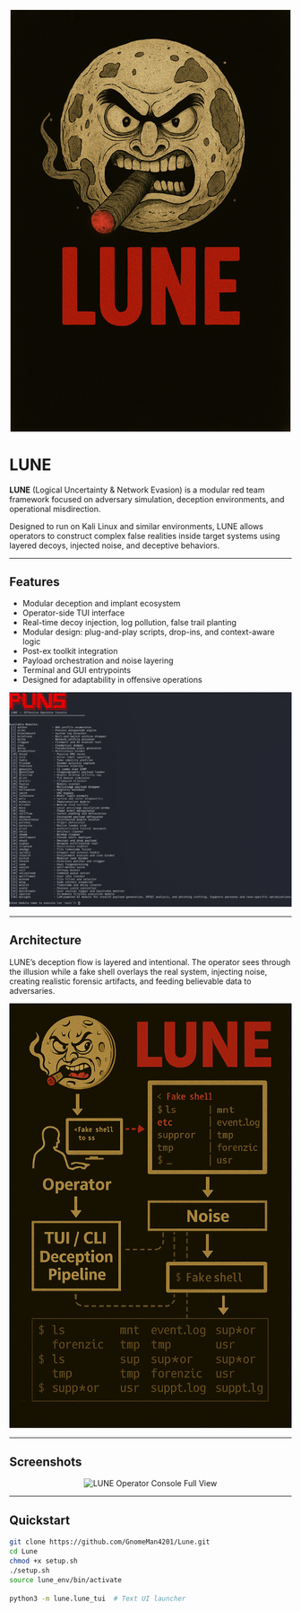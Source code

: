 <p align="center">
  <img src="lune/assets/gitpic1.png" alt="LUNE Red Glow Banner" width="500"/>
</p>

# LUNE

**LUNE** (Logical Uncertainty & Network Evasion) is a modular red team framework focused on adversary simulation, deception environments, and operational misdirection.

Designed to run on Kali Linux and similar environments, LUNE allows operators to construct complex false realities inside target systems using layered decoys, injected noise, and deceptive behaviors.

---

## Features

- Modular deception and implant ecosystem
- Operator-side TUI interface
- Real-time decoy injection, log pollution, false trail planting
- Modular design: plug-and-play scripts, drop-ins, and context-aware logic
- Post-ex toolkit integration
- Payload orchestration and noise layering
- Terminal and GUI entrypoints
- Designed for adaptability in offensive operations

<p align="center">
  <img src="lune/assets/gitpic.png" alt="LUNE TUI Screenshot" width="700"/>
</p>

---

## Architecture

LUNE’s deception flow is layered and intentional. The operator sees through the illusion while a fake shell overlays the real system, injecting noise, creating realistic forensic artifacts, and feeding believable data to adversaries.

<p align="center">
  <img src="visuals/lune_flow.png" alt="LUNE Architecture Diagram" width="800"/>
</p>

---

## Screenshots

<p align="center">
  <img src="lune/assets/gitpic2.png" alt="LUNE Operator Console Full View" width="800"/>
</p>

---

## Quickstart

```bash
git clone https://github.com/GnomeMan4201/Lune.git
cd Lune
chmod +x setup.sh
./setup.sh
source lune_env/bin/activate

python3 -m lune.lune_tui  # Text UI launcher

